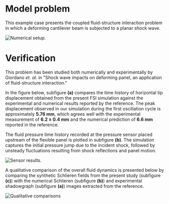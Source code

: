 # Model problem

This example case presents the coupled fluid-structure interaction problem
in which a deforming cantilever beam is subjected to a planar shock wave. 

![Numerical setup.](.images/NumericalModelProblem.jpg)

# Verification

This problem has been studied both numerically and experimentally by
Giordano *et. al.* in "Shock wave impacts on deforming panel, an application 
of fluid-structure interaction."

In the figure below, subfigure **(a)** compares the time history of horizontal 
tip displacement obtained from the present FSI simulation against the 
experimental and numerical results reported by the reference. The peak
displacement observed in our simulation during the first oscillation cycle
is approximately **5.76 mm**, which agrees well with the experimental
measurement of **6.2 ± 0.4 mm** and the numerical prediction of **6.6 mm**
reported in the reference.

The fluid pressure time history recorded at the pressure sensor placed upstream
of the flexible panel is plotted in subfigure **(b)**. The simulation
captures the initial pressure jump due to the incident shock, followed by
unsteady fluctuations resulting from shock reflections and panel motion.

![Sensor results.](.images/GiordanoExperimentVerification.jpg)

A qualitative comparison of the overall fluid dynamics is presented below by
comparing the synthetic Schlieren fields from the present study 
(subfigure **(c)**) with the numerical Schlieren (subfigure **(b)**) and
experimental shadowgraph (subfigure **(a)**) images extracted from the 
reference.

![Qualitative comparisons](.images/GiordanoQualitativeComparisons.jpg)
